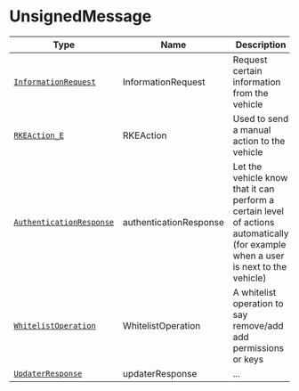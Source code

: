 # UnsignedMessage
Type|Name|Description|Repeated?
-|-|-|-
[`InformationRequest`](inforeq)|InformationRequest|Request certain information from the vehicle|no
[`RKEAction_E`](../enums/rkeaction_e)|RKEAction|Used to send a manual action to the vehicle|no
[`AuthenticationResponse`](authres)|authenticationResponse|Let the vehicle know that it can perform a certain level of actions automatically (for example when a user is next to the vehicle)|no
[`WhitelistOperation`](wlop)|WhitelistOperation|A whitelist operation to say remove/add add permissions or keys|no
[`UpdaterResponse`](updaterres)|updaterResponse|...|no
